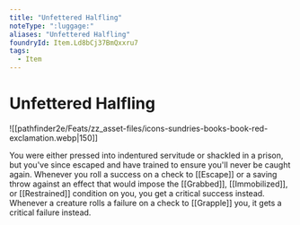 ```yaml
---
title: "Unfettered Halfling"
noteType: ":luggage:"
aliases: "Unfettered Halfling"
foundryId: Item.Ld8bCj37BmQxxru7
tags:
  - Item
---
```


# Unfettered Halfling
![[pathfinder2e/Feats/zz_asset-files/icons-sundries-books-book-red-exclamation.webp|150]]

You were either pressed into indentured servitude or shackled in a prison, but you've since escaped and have trained to ensure you'll never be caught again. Whenever you roll a success on a check to [[Escape]] or a saving throw against an effect that would impose the [[Grabbed]], [[Immobilized]], or [[Restrained]] condition on you, you get a critical success instead. Whenever a creature rolls a failure on a check to [[Grapple]] you, it gets a critical failure instead.
